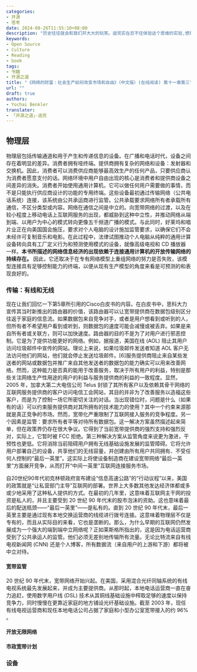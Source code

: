 ```yaml
---
categories:
- 开源
- 思考
date: 2024-08-26T11:55:10+08:00
description: "历史往往就会和我们开大大的玩笑。适兕实在忍不住体验这个思维的实验,想象虚拟的历史，于是尝试花几个月的时间翻译。Enjoy！Happy Reading～"
keywords:
- Open Source
- Culture
- Reading
- book
tags:
- 书籍
- 开源之道
title: "《网络的财富：社会生产如何改变市场和自由》（中文版）(在线阅读) 第十一章第三节"
url: ""
draft: true
authors:
- Yochai Benkler
translater:
- 「开源之道」·适兕
---
```


## 物理层

物理层包括传输通道和用于产生和传递信息的设备。在广播和电话时代，设备之间存在着明显的差异。消费者拥有哑终端。提供商拥有复杂的网络和设备：发射器和交换机。因此，消费者可以消费供应商能够最高效生产的任何产品，只要供应商认为消费者愿意支付的话。网络环境中用户自由出现的核心是消费者和提供商设备之间差异的消失。消费者开始使用通用计算机，它可以做任何用户需要做的事情，而不是只能执行供应商设计的功能的专用终端。这些设备最初通过传输网络（公共电话系统）连接，该系统由公共承运商进行监管。公共承载要求网络所有者承载所有通信，不区分类型或内容。网络在通信之间是中立的。向宽带网络的过渡，以及在较小程度上移动电话上互联网服务的出现，都威胁到这种中立性，并推动网络从端到端、以用户为中心的模式转向更像五千频道广播的模式。与此同时，好莱坞和唱片业正在向美国国会施压，要求对个人电脑的设计施加监管要求，以确保它们不会未经许可复制音乐和电影。在此过程中，法律试图推动个人电脑从纯粹的通用计算设备转向具有工厂定义行为和预测使用模式的设备，就像高级电视和 CD 播放器一样。**本书所描述的网络信息经济的出现依赖于连接通用计算机的开放传输网络的持续存在。** 因此，它还取决于在专有网络模型上重组网络的努力是否失败，该模型连接具有足够控制能力的终端，以便从现有生产模型的角度来看是可预测的和表现良好的。

### 传输：有线和无线

现在让我们回忆一下第5章所引用的Cisco白皮书的内容。在白皮书中，思科大力宣传其当时新推出的路由器的价值，该路由器可以让宽带提供商在数据包级别区分往返于家庭的信息流。如果数据包来自竞争对手，或者是用户想看到或听到的人，但所有者不希望用户看到或听到，则数据包的速度可能会减慢或被丢弃。如果是来自所有者或关联方，则可以加快速度。路由器的目的不是为了对用户进行邪恶控制。它是为了提供功能更好的网络。例如，据报道，美国在线 (AOL) 阻止其用户访问垃圾邮件中宣传的网站。理论上来说，如果垃圾邮件发送者知道 AOL 客户无法访问他们的网站，他们就会停止发送垃圾邮件。[6]服务提供商阻止来自某些发送者的网站或数据包并推广来自其他发送者的数据包的能力确实可以用来改善网络。然而，这种能力是否真的能用于改善服务，取决于所有用户的利益，特别是那些关注网络生产性用途的用户的利益与服务提供商的利益的一致程度。显然，2005 年，加拿大第二大电信公司 Telus 封锁了其所有客户以及依赖其骨干网络的互联网服务提供商的客户访问电信工会网站，其目的并非为了改善服务以造福这些客户，而是为了控制一场它所密切关注的对话。当出现错位时，问题是什么（如果有的话）可以约束服务提供商对其所拥有的技术能力的使用？其中一个约束来源那就是真正竞争的市场。然而，宽带化严重限制了互联网接入服务的竞争程度。另一个因素是监管：要求所有者平等对待所有数据包。这一解决方案虽然描述起来简单，但在政策界仍存在很大争议。它得到了当前宽带提供商的强烈支持和强烈反对，实际上，它暂时被 FCC 拒绝。第三种解决方案从监管角度来说更为激进，干预性也更低。它将消除当前阻碍用户拥有无线基础设施发展的监管障碍。它将允许用户部署自己的设备，共享他们的无线容量，并创建由所有用户共同拥有、不受任何人控制的“最后一英里”。这实际上将使设备制造商在建设宽带网络“最后一英里”方面展开竞争，从而打开“中间一英里”互联网连接服务市场。

自20世纪90年代初克林顿政府宣布建设“信息高速公路”的“行动议程”以来，美国的政策就是“让私营部门主导”互联网的部署。世界上大多数其他发达经济体都或多或少地采用了这种私人提供的方式。在最初的几年里，这意味着互联网主干网的投资是私人的，并且主要受到 20 世纪 90 年代末的股市泡沫的资助。这也意味着最后的配送瓶颈——“最后一英里”——是私有的。直到 20 世纪 90 年代末，最后一英里主要是通过现有本地交换运营商的线缆进行拨号连接。这意味着物理层不仅是专有的，而且从实际目的来看，它也是垄断的。那么，为什么早期的互联网仍然发展成为一个强大的端到端中立网络呢？正如莱斯格所指出的，这是因为电话运营商受到了公共承运人的监管。他们必须无差别地传输所有流量。无论比特流来自有线电视新闻网 (CNN) 还是个人博客，所有数据流（来自用户的上游和下游）都将被中立对待。

#### 宽带监管

20 世纪 90 年代末，宽带网络开始兴起。在美国，采用混合光纤同轴系统的有线电视系统最先发展起来，并成为主要提供商。从那时起，本地电话运营商一直在奋力追赶，使用数字用户线 (DSL) 技术从其铜线基础设施中榨取足够的速度以保持竞争力，同时慢慢在更靠近家庭的地方铺设光纤基础设施。截至 2003 年，现任有线电视运营商和现任本地电话公司占据了家庭和小型办公室宽带接入的约 96% 。

#### 开放无限网络


#### 市政宽带计划

### 设备


